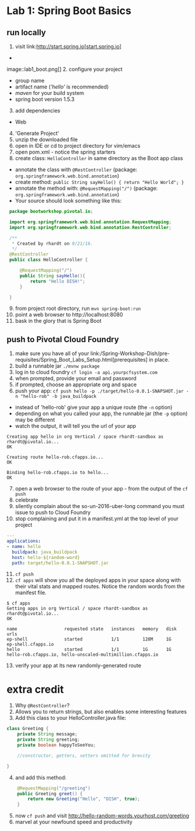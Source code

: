 # Lab 1: Spring Boot Basics

## run locally
1. visit link:http://start.spring.io[start.spring.io]
+
image::lab1_boot.png[]
2. configure your project
  * group name
  * artifact name (*_'hello'_* is recommended)
  * *_maven_* for your build system
  * spring boot version 1.5.3
3. add dependencies
  * Web
4. 'Generate Project'
5. unzip the downloaded file
6. open in IDE or cd to project directory for vim/emacs
7. open pom.xml - notice the spring starters
8. create class: `HelloController` in same directory as the Boot app class
  * annotate the class with `@RestController` (package: `org.springframework.web.bind.annotation`)
  * create method: `public String sayHello() { return "Hello World"; }`
  * annotate the method with: `@RequestMapping("/")` (package: `org.springframework.web.bind.annotation`)
  * Your source should look something like this:
```java
 package bootworkshop.pivotal.io;

 import org.springframework.web.bind.annotation.RequestMapping;
 import org.springframework.web.bind.annotation.RestController;

 /**
  * Created by rhardt on 9/21/16.
  */
 @RestController
 public class HelloController {

     @RequestMapping("/")
     public String sayHello(){
         return "Hello DISH!";
     }

 }
```


9. from project root directory, run `mvn spring-boot:run`
10. point a web browser to http://localhost:8080
11. bask in the glory that is Spring Boot

## push to Pivotal Cloud Foundry
1. make sure you have all of your link:/Spring-Workshop-Dish/pre-requisites/Spring_Boot_Labs_Setup.html[prerequisites] in place.
2. build a runnable jar `./mvnw package`
3. log in to cloud foundry `cf login -a api.yourpcfsystem.com`
4. when prompted, provide your email and password
5. if prompted, choose an appropriate org and space
6. push your app:  `cf push hello -p ./target/hello-0.0.1-SNAPSHOT.jar -n "hello-rob" -b java_buildpack`
  * instead of 'hello-rob' give your app a unique route (the `-n` option)
  * depending on what you called your app, the runnable jar (the `-p` option) may be different
  * watch the output, it will tell you the url of your app
```
Creating app hello in org Vertical / space rhardt-sandbox as rhardt@pivotal.io...
OK

Creating route hello-rob.cfapps.io...
OK

Binding hello-rob.cfapps.io to hello...
OK
```
7. open a web browser to the route of your app - from the output of the `cf push`
8. celebrate
9. silently complain about the so-un-2016-uber-long command you must issue to push to Cloud Foundry
10. stop complaining and put it in a manifest.yml at the top level of your project
```yml
---
applications:
- name: hello
  buildpack: java_buildpack
  host: hello-${random-word}
  path: target/hello-0.0.1-SNAPSHOT.jar
```
11. `cf push`
12. `cf apps` will show you all the deployed apps in your space along with their vital stats and mapped routes.  Notice the random words from the manifest file.
```
$ cf apps
Getting apps in org Vertical / space rhardt-sandbox as rhardt@pivotal.io...
OK

name                  requested state   instances   memory   disk   urls
ep-shell              started           1/1         128M     1G     ep-shell.cfapps.io
hello                 started           1/1         1G       1G     hello-rob.cfapps.io, hello-unscaled-multimillion.cfapps.io
```
13. verify your app at its new randomly-generated route

# extra credit
1.  Why `@RestController`?
2. Allows you to return strings, but also enables some interesting features
3. Add this class to your HelloController.java file:
```java
class Greeting {
    private String message;
    private String greeting;
    private boolean happyToSeeYou;

    //constructor, getters, setters omitted for brevity

}
```
4.  and add this method:
```java
    @RequestMapping("/greeting")
    public Greeting greet() {
        return new Greeting("Hello", "DISH", true);
    }
```
5. now `cf push` and visit http://hello-random-words.yourhost.com/greeting
6. marvel at your newfound speed and productivity